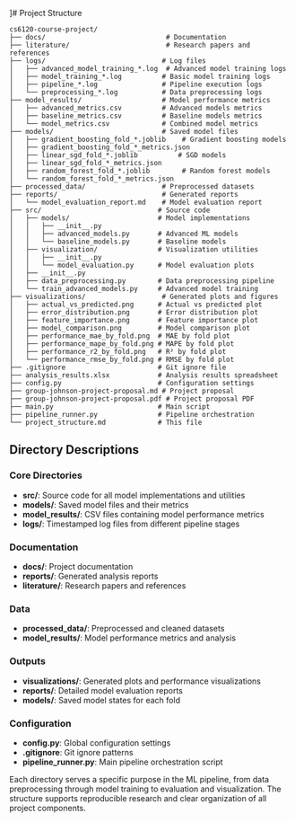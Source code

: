 ]# Project Structure

```
cs6120-course-project/
├── docs/                              # Documentation
├── literature/                        # Research papers and references
├── logs/                             # Log files
│   ├── advanced_model_training_*.log  # Advanced model training logs
│   ├── model_training_*.log          # Basic model training logs
│   ├── pipeline_*.log                # Pipeline execution logs
│   └── preprocessing_*.log           # Data preprocessing logs
├── model_results/                    # Model performance metrics
│   ├── advanced_metrics.csv          # Advanced models metrics
│   ├── baseline_metrics.csv          # Baseline models metrics
│   └── model_metrics.csv             # Combined model metrics
├── models/                           # Saved model files
│   ├── gradient_boosting_fold_*.joblib    # Gradient boosting models
│   ├── gradient_boosting_fold_*_metrics.json
│   ├── linear_sgd_fold_*.joblib          # SGD models
│   ├── linear_sgd_fold_*_metrics.json
│   ├── random_forest_fold_*.joblib        # Random forest models
│   └── random_forest_fold_*_metrics.json
├── processed_data/                   # Preprocessed datasets
├── reports/                          # Generated reports
│   └── model_evaluation_report.md    # Model evaluation report
├── src/                             # Source code
│   ├── models/                      # Model implementations
│   │   ├── __init__.py
│   │   ├── advanced_models.py       # Advanced ML models
│   │   └── baseline_models.py       # Baseline models
│   ├── visualization/               # Visualization utilities
│   │   ├── __init__.py
│   │   └── model_evaluation.py      # Model evaluation plots
│   ├── __init__.py
│   ├── data_preprocessing.py        # Data preprocessing pipeline
│   └── train_advanced_models.py     # Advanced model training
├── visualizations/                   # Generated plots and figures
│   ├── actual_vs_predicted.png      # Actual vs predicted plot
│   ├── error_distribution.png       # Error distribution plot
│   ├── feature_importance.png       # Feature importance plot
│   ├── model_comparison.png         # Model comparison plot
│   ├── performance_mae_by_fold.png  # MAE by fold plot
│   ├── performance_mape_by_fold.png # MAPE by fold plot
│   ├── performance_r2_by_fold.png   # R² by fold plot
│   └── performance_rmse_by_fold.png # RMSE by fold plot
├── .gitignore                       # Git ignore file
├── analysis_results.xlsx            # Analysis results spreadsheet
├── config.py                        # Configuration settings
├── group-johnson-project-proposal.md # Project proposal
├── group-johnson-project-proposal.pdf # Project proposal PDF
├── main.py                          # Main script
├── pipeline_runner.py               # Pipeline orchestration
└── project_structure.md             # This file

```

## Directory Descriptions

### Core Directories

- **src/**: Source code for all model implementations and utilities
- **models/**: Saved model files and their metrics
- **model_results/**: CSV files containing model performance metrics
- **logs/**: Timestamped log files from different pipeline stages

### Documentation

- **docs/**: Project documentation
- **reports/**: Generated analysis reports
- **literature/**: Research papers and references

### Data

- **processed_data/**: Preprocessed and cleaned datasets
- **model_results/**: Model performance metrics and analysis

### Outputs

- **visualizations/**: Generated plots and performance visualizations
- **reports/**: Detailed model evaluation reports
- **models/**: Saved model states for each fold

### Configuration

- **config.py**: Global configuration settings
- **.gitignore**: Git ignore patterns
- **pipeline_runner.py**: Main pipeline orchestration script

Each directory serves a specific purpose in the ML pipeline, from data preprocessing through model training to evaluation and visualization. The
structure supports reproducible research and clear organization of all project components.
